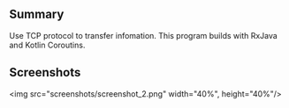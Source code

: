 
## Summary

Use TCP protocol to transfer infomation. This program builds with RxJava and Kotlin Coroutins.


## Screenshots

<img src="screenshots/screenshot_2.png" width="40%", height="40%"/>
